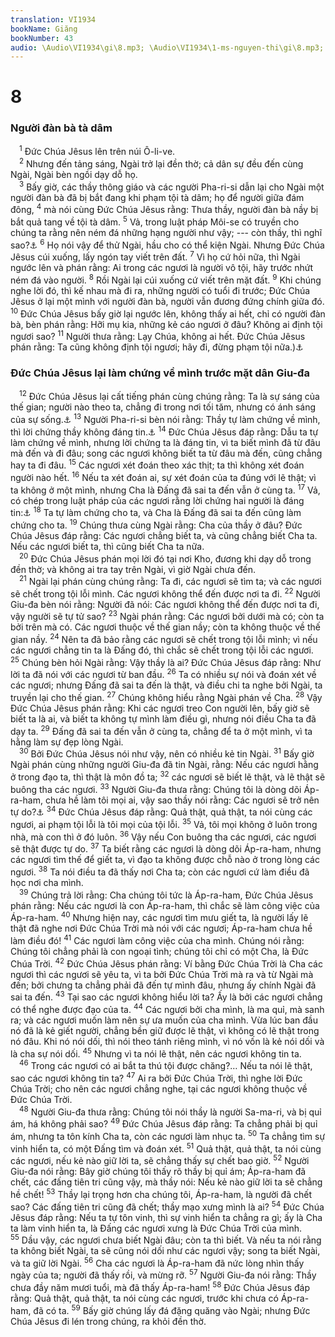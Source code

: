 ```yaml
---
translation: VI1934
bookName: Giăng 
bookNumber: 43
audio: \Audio\VI1934\gi\8.mp3; \Audio\VI1934\1-ms-nguyen-thi\gi\8.mp3; \Audio\VI1934\2-ms-david-dong\gi\8.mp3
---
```


<div class="title"><h1>8</h1><h3>Người đàn bà tà dâm</h3></div>
<span class="verse gi_8_1"> <sup>1</sup> Đức Chúa Jêsus lên trên núi Ô-li-ve. <br/></span>
<span class="verse gi_8_2"> <sup>2</sup> Nhưng đến tảng sáng, Ngài trở lại đền thờ; cả dân sự đều đến cùng Ngài, Ngài bèn ngồi dạy dỗ họ. <br/></span>
<span class="verse gi_8_3"> <sup>3</sup> Bấy giờ, các thầy thông giáo và các người Pha-ri-si dẫn lại cho Ngài một người đàn bà đã bị bắt đang khi phạm tội tà dâm; họ để người giữa đám đông, </span>
<span class="verse gi_8_4"><sup>4</sup> mà nói cùng Đức Chúa Jêsus rằng: Thưa thầy, người đàn bà nầy bị bắt quả tang về tội tà dâm. </span>
<span class="verse gi_8_5"><sup>5</sup> Vả, trong luật pháp Môi-se có truyền cho chúng ta rằng nên ném đá những hạng người như vậy; --- còn thầy, thì nghĩ sao?<a data-toggle="tooltip" data-placement="bottom" title="Le 20:10; Phu 22:22-24">⚓</a></span>
<span class="verse gi_8_6"><sup>6</sup> Họ nói vậy để thử Ngài, hầu cho có thể kiện Ngài. Nhưng Đức Chúa Jêsus cúi xuống, lấy ngón tay viết trên đất. </span>
<span class="verse gi_8_7"><sup>7</sup> Vì họ cứ hỏi nữa, thì Ngài ngước lên và phán rằng: Ai trong các ngươi là người vô tội, hãy trước nhứt ném đá vào người. </span>
<span class="verse gi_8_8"><sup>8</sup> Rồi Ngài lại cúi xuống cứ viết trên mặt đất. </span>
<span class="verse gi_8_9"><sup>9</sup> Khi chúng nghe lời đó, thì kế nhau mà đi ra, những người có tuổi đi trước; Đức Chúa Jêsus ở lại một mình với người đàn bà, người vẫn đương đứng chính giữa đó. </span>
<span class="verse gi_8_10"><sup>10</sup> Đức Chúa Jêsus bấy giờ lại ngước lên, không thấy ai hết, chỉ có người đàn bà, bèn phán rằng: Hỡi mụ kia, những kẻ cáo ngươi ở đâu? Không ai định tội ngươi sao? </span>
<span class="verse gi_8_11"><sup>11</sup> Người thưa rằng: Lạy Chúa, không ai hết. Đức Chúa Jêsus phán rằng: Ta cũng không định tội ngươi; hãy đi, đừng phạm tội nữa.)<a data-toggle="tooltip" data-placement="bottom" title="Các bản cũ nhứt không có những câu trong hai móc nầy">⚓</a><br/></span>
<div class="title"><h3>Đức Chúa Jêsus lại làm chứng về mình trước mặt dân Giu-đa</h3></div>
<span class="verse gi_8_12"> <sup>12</sup> Đức Chúa Jêsus lại cất tiếng phán cùng chúng rằng: Ta là sự sáng của thế gian; người nào theo ta, chẳng đi trong nơi tối tăm, nhưng có ánh sáng của sự sống.<a data-toggle="tooltip" data-placement="bottom" title="Mat 5:14; Gi 9:5">⚓</a></span>
<span class="verse gi_8_13"><sup>13</sup> Người Pha-ri-si bèn nói rằng: Thầy tự làm chứng về mình, thì lời chứng thầy không đáng tin.<a data-toggle="tooltip" data-placement="bottom" title="Gi 5:31">⚓</a></span>
<span class="verse gi_8_14"><sup>14</sup> Đức Chúa Jêsus đáp rằng: Dẫu ta tự làm chứng về mình, nhưng lời chứng ta là đáng tin, vì ta biết mình đã từ đâu mà đến và đi đâu; song các ngươi không biết ta từ đâu mà đến, cũng chẳng hay ta đi đâu. </span>
<span class="verse gi_8_15"><sup>15</sup> Các ngươi xét đoán theo xác thịt; ta thì không xét đoán người nào hết. </span>
<span class="verse gi_8_16"><sup>16</sup> Nếu ta xét đoán ai, sự xét đoán của ta đúng với lẽ thật; vì ta không ở một mình, nhưng Cha là Đấng đã sai ta đến vẫn ở cùng ta. </span>
<span class="verse gi_8_17"><sup>17</sup> Vả, có chép trong luật pháp của các ngươi rằng lời chứng hai người là đáng tin:<a data-toggle="tooltip" data-placement="bottom" title="Phu 19:15">⚓</a></span>
<span class="verse gi_8_18"><sup>18</sup> Ta tự làm chứng cho ta, và Cha là Đấng đã sai ta đến cũng làm chứng cho ta. </span>
<span class="verse gi_8_19"><sup>19</sup> Chúng thưa cùng Ngài rằng: Cha của thầy ở đâu? Đức Chúa Jêsus đáp rằng: Các ngươi chẳng biết ta, và cũng chẳng biết Cha ta. Nếu các ngươi biết ta, thì cũng biết Cha ta nữa. <br/></span>
<span class="verse gi_8_20"> <sup>20</sup> Đức Chúa Jêsus phán mọi lời đó tại nơi Kho, đương khi dạy dỗ trong đền thờ; và không ai tra tay trên Ngài, vì giờ Ngài chưa đến. <br/></span>
<span class="verse gi_8_21"> <sup>21</sup> Ngài lại phán cùng chúng rằng: Ta đi, các ngươi sẽ tìm ta; và các ngươi sẽ chết trong tội lỗi mình. Các ngươi không thể đến được nơi ta đi. </span>
<span class="verse gi_8_22"><sup>22</sup> Người Giu-đa bèn nói rằng: Người đã nói: Các ngươi không thể đến được nơi ta đi, vậy người sẽ tự tử sao? </span>
<span class="verse gi_8_23"><sup>23</sup> Ngài phán rằng: Các ngươi bởi dưới mà có; còn ta bởi trên mà có. Các ngươi thuộc về thế gian nầy; còn ta không thuộc về thế gian nầy. </span>
<span class="verse gi_8_24"><sup>24</sup> Nên ta đã bảo rằng các ngươi sẽ chết trong tội lỗi mình; vì nếu các ngươi chẳng tin ta là Đấng đó, thì chắc sẽ chết trong tội lỗi các ngươi. </span>
<span class="verse gi_8_25"><sup>25</sup> Chúng bèn hỏi Ngài rằng: Vậy thầy là ai? Đức Chúa Jêsus đáp rằng: Như lời ta đã nói với các ngươi từ ban đầu. </span>
<span class="verse gi_8_26"><sup>26</sup> Ta có nhiều sự nói và đoán xét về các ngươi; nhưng Đấng đã sai ta đến là thật, và điều chi ta nghe bởi Ngài, ta truyền lại cho thế gian. </span>
<span class="verse gi_8_27"><sup>27</sup> Chúng không hiểu rằng Ngài phán về Cha. </span>
<span class="verse gi_8_28"><sup>28</sup> Vậy Đức Chúa Jêsus phán rằng: Khi các ngươi treo Con người lên, bấy giờ sẽ biết ta là ai, và biết ta không tự mình làm điều gì, nhưng nói điều Cha ta đã dạy ta. </span>
<span class="verse gi_8_29"><sup>29</sup> Đấng đã sai ta đến vẫn ở cùng ta, chẳng để ta ở một mình, vì ta hằng làm sự đẹp lòng Ngài. <br/></span>
<span class="verse gi_8_30"> <sup>30</sup> Bởi Đức Chúa Jêsus nói như vậy, nên có nhiều kẻ tin Ngài. </span>
<span class="verse gi_8_31"><sup>31</sup> Bấy giờ Ngài phán cùng những người Giu-đa đã tin Ngài, rằng: Nếu các ngươi hằng ở trong đạo ta, thì thật là môn đồ ta; </span>
<span class="verse gi_8_32"><sup>32</sup> các ngươi sẽ biết lẽ thật, và lẽ thật sẽ buông tha các ngươi. </span>
<span class="verse gi_8_33"><sup>33</sup> Người Giu-đa thưa rằng: Chúng tôi là dòng dõi Áp-ra-ham, chưa hề làm tôi mọi ai, vậy sao thầy nói rằng: Các ngươi sẽ trở nên tự do?<a data-toggle="tooltip" data-placement="bottom" title="Mat 3:9; Lu 3:8">⚓</a></span>
<span class="verse gi_8_34"><sup>34</sup> Đức Chúa Jêsus đáp rằng: Quả thật, quả thật, ta nói cùng các ngươi, ai phạm tội lỗi là tôi mọi của tội lỗi. </span>
<span class="verse gi_8_35"><sup>35</sup> Vả, tôi mọi không ở luôn trong nhà, mà con thì ở đó luôn. </span>
<span class="verse gi_8_36"><sup>36</sup> Vậy nếu Con buông tha các ngươi, các ngươi sẽ thật được tự do. </span>
<span class="verse gi_8_37"><sup>37</sup> Ta biết rằng các ngươi là dòng dõi Áp-ra-ham, nhưng các ngươi tìm thế để giết ta, vì đạo ta không được chỗ nào ở trong lòng các ngươi. </span>
<span class="verse gi_8_38"><sup>38</sup> Ta nói điều ta đã thấy nơi Cha ta; còn các ngươi cứ làm điều đã học nơi cha mình. <br/></span>
<span class="verse gi_8_39"> <sup>39</sup> Chúng trả lời rằng: Cha chúng tôi tức là Áp-ra-ham, Đức Chúa Jêsus phán rằng: Nếu các ngươi là con Áp-ra-ham, thì chắc sẽ làm công việc của Áp-ra-ham. </span>
<span class="verse gi_8_40"><sup>40</sup> Nhưng hiện nay, các ngươi tìm mưu giết ta, là người lấy lẽ thật đã nghe nơi Đức Chúa Trời mà nói với các ngươi; Áp-ra-ham chưa hề làm điều đó! </span>
<span class="verse gi_8_41"><sup>41</sup> Các ngươi làm công việc của cha mình. Chúng nói rằng: Chúng tôi chẳng phải là con ngoại tình; chúng tôi chỉ có một Cha, là Đức Chúa Trời. </span>
<span class="verse gi_8_42"><sup>42</sup> Đức Chúa Jêsus phán rằng: Ví bằng Đức Chúa Trời là Cha các ngươi thì các ngươi sẽ yêu ta, vì ta bởi Đức Chúa Trời mà ra và từ Ngài mà đến; bởi chưng ta chẳng phải đã đến tự mình đâu, nhưng ấy chính Ngài đã sai ta đến. </span>
<span class="verse gi_8_43"><sup>43</sup> Tại sao các ngươi không hiểu lời ta? Ấy là bởi các ngươi chẳng có thể nghe được đạo của ta. </span>
<span class="verse gi_8_44"><sup>44</sup> Các ngươi bởi cha mình, là ma quỉ, mà sanh ra; và các ngươi muốn làm nên sự ưa muốn của cha mình. Vừa lúc ban đầu nó đã là kẻ giết người, chẳng bền giữ được lẽ thật, vì không có lẽ thật trong nó đâu. Khi nó nói dối, thì nói theo tánh riêng mình, vì nó vốn là kẻ nói dối và là cha sự nói dối. </span>
<span class="verse gi_8_45"><sup>45</sup> Nhưng vì ta nói lẽ thật, nên các ngươi không tin ta. <br/></span>
<span class="verse gi_8_46"> <sup>46</sup> Trong các ngươi có ai bắt ta thú tội được chăng?… Nếu ta nói lẽ thật, sao các ngươi không tin ta? </span>
<span class="verse gi_8_47"><sup>47</sup> Ai ra bởi Đức Chúa Trời, thì nghe lời Đức Chúa Trời; cho nên các ngươi chẳng nghe, tại các ngươi không thuộc về Đức Chúa Trời. <br/></span>
<span class="verse gi_8_48"> <sup>48</sup> Người Giu-đa thưa rằng: Chúng tôi nói thầy là người Sa-ma-ri, và bị quỉ ám, há không phải sao? </span>
<span class="verse gi_8_49"><sup>49</sup> Đức Chúa Jêsus đáp rằng: Ta chẳng phải bị quỉ ám, nhưng ta tôn kính Cha ta, còn các ngươi làm nhục ta. </span>
<span class="verse gi_8_50"><sup>50</sup> Ta chẳng tìm sự vinh hiển ta, có một Đấng tìm và đoán xét. </span>
<span class="verse gi_8_51"><sup>51</sup> Quả thật, quả thật, ta nói cùng các ngươi, nếu kẻ nào giữ lời ta, sẽ chẳng thấy sự chết bao giờ. </span>
<span class="verse gi_8_52"><sup>52</sup> Người Giu-đa nói rằng: Bây giờ chúng tôi thấy rõ thầy bị quỉ ám; Áp-ra-ham đã chết, các đấng tiên tri cũng vậy, mà thầy nói: Nếu kẻ nào giữ lời ta sẽ chẳng hề chết! </span>
<span class="verse gi_8_53"><sup>53</sup> Thầy lại trọng hơn cha chúng tôi, Áp-ra-ham, là người đã chết sao? Các đấng tiên tri cũng đã chết; thầy mạo xưng mình là ai? </span>
<span class="verse gi_8_54"><sup>54</sup> Đức Chúa Jêsus đáp rằng: Nếu ta tự tôn vinh, thì sự vinh hiển ta chẳng ra gì; ấy là Cha ta làm vinh hiển ta, là Đấng các ngươi xưng là Đức Chúa Trời của mình. </span>
<span class="verse gi_8_55"><sup>55</sup> Dầu vậy, các ngươi chưa biết Ngài đâu; còn ta thì biết. Và nếu ta nói rằng ta không biết Ngài, ta sẽ cũng nói dối như các ngươi vậy; song ta biết Ngài, và ta giữ lời Ngài. </span>
<span class="verse gi_8_56"><sup>56</sup> Cha các ngươi là Áp-ra-ham đã nức lòng nhìn thấy ngày của ta; người đã thấy rồi, và mừng rỡ. </span>
<span class="verse gi_8_57"><sup>57</sup> Người Giu-đa nói rằng: Thầy chưa đầy năm mươi tuổi, mà đã thấy Áp-ra-ham! </span>
<span class="verse gi_8_58"><sup>58</sup> Đức Chúa Jêsus đáp rằng: Quả thật, quả thật, ta nói cùng các ngươi, trước khi chưa có Áp-ra-ham, đã có ta. </span>
<span class="verse gi_8_59"><sup>59</sup> Bấy giờ chúng lấy đá đặng quăng vào Ngài; nhưng Đức Chúa Jêsus đi lén trong chúng, ra khỏi đền thờ. <br/></span>
